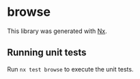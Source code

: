 # browse

This library was generated with [Nx](https://nx.dev).

## Running unit tests

Run `nx test browse` to execute the unit tests.
